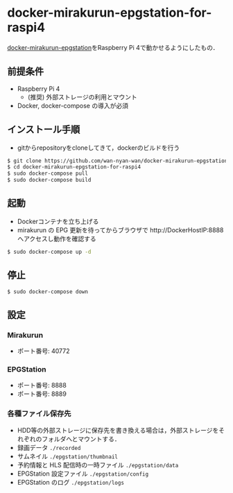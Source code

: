 # docker-mirakurun-epgstation-for-raspi4
[docker-mirakurun-epgstation](https://github.com/l3tnun/docker-mirakurun-epgstation)をRaspberry Pi 4で動かせるようにしたもの．

## 前提条件
- Raspberry Pi 4
  - (推奨) 外部ストレージの利用とマウント
- Docker, docker-compose の導入が必須

## インストール手順
- gitからrepositoryをcloneしてきて，dockerのビルドを行う
```sh
$ git clone https://github.com/wan-nyan-wan/docker-mirakurun-epgstation-for-raspi4.git
$ cd docker-mirakurun-epgstation-for-raspi4
$ sudo docker-compose pull
$ sudo docker-compose build
```

## 起動
- Dockerコンテナを立ち上げる
- mirakurun の EPG 更新を待ってからブラウザで http://DockerHostIP:8888 へアクセスし動作を確認する
```sh
$ sudo docker-compose up -d
```

## 停止
```sh
$ sudo docker-compose down
```

## 設定

### Mirakurun

* ポート番号: 40772

### EPGStation

* ポート番号: 8888
* ポート番号: 8889

### 各種ファイル保存先
- HDD等の外部ストレージに保存先を書き換える場合は，外部ストレージをそれぞれのフォルダへとマウントする．
- 録画データ
```./recorded```
- サムネイル
```./epgstation/thumbnail```
- 予約情報と HLS 配信時の一時ファイル
```./epgstation/data```
- EPGStation 設定ファイル
```./epgstation/config```
- EPGStation のログ
```./epgstation/logs```
